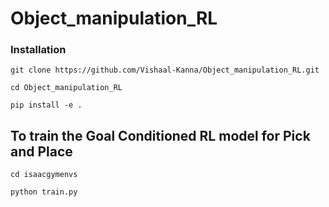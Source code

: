 # Object_manipulation_RL

### Installation

```
git clone https://github.com/Vishaal-Kanna/Object_manipulation_RL.git

cd Object_manipulation_RL

pip install -e .
```

## To train the Goal Conditioned RL model for Pick and Place

```
cd isaacgymenvs

python train.py
```
